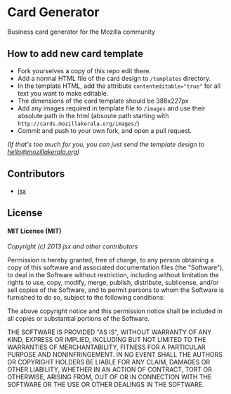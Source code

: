 Card Generator
==============

Business card generator for the Mozilla community


## How to add new card template ##
* Fork yourselves a copy of this repo edit there.
* Add a normal HTML file of the card design to `/templates` directory.
* In the template HTML, add the attribute `contenteditable="true"` for all text you want to make editable.
* The dimensions of the card template should be 388x227px
* Add any images required in template file to `/images` and use their absolute path in the html (absoute path starting with `http://cards.mozillakerala.org/images/`)
* Commit and push to your own fork, and open a pull request.

_(If that's too much for you, you can just send the template design to hello@mozillakerala.org)_

## Contributors ##
* [jsx](https://github.com/riverspirit)

## License ##

#### MIT License (MIT) ####

_Copyright (c) 2013 jsx and other contributors_

Permission is hereby granted, free of charge, to any person obtaining a copy
of this software and associated documentation files (the "Software"), to deal
in the Software without restriction, including without limitation the rights
to use, copy, modify, merge, publish, distribute, sublicense, and/or sell
copies of the Software, and to permit persons to whom the Software is
furnished to do so, subject to the following conditions:

The above copyright notice and this permission notice shall be included in
all copies or substantial portions of the Software.

THE SOFTWARE IS PROVIDED "AS IS", WITHOUT WARRANTY OF ANY KIND, EXPRESS OR
IMPLIED, INCLUDING BUT NOT LIMITED TO THE WARRANTIES OF MERCHANTABILITY,
FITNESS FOR A PARTICULAR PURPOSE AND NONINFRINGEMENT. IN NO EVENT SHALL THE
AUTHORS OR COPYRIGHT HOLDERS BE LIABLE FOR ANY CLAIM, DAMAGES OR OTHER
LIABILITY, WHETHER IN AN ACTION OF CONTRACT, TORT OR OTHERWISE, ARISING FROM,
OUT OF OR IN CONNECTION WITH THE SOFTWARE OR THE USE OR OTHER DEALINGS IN
THE SOFTWARE.
